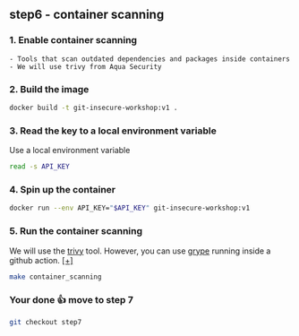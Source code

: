 ## step6 - container scanning

### 1. Enable container scanning
```
- Tools that scan outdated dependencies and packages inside containers
- We will use trivy from Aqua Security
```

### 2. Build the image
```bash
docker build -t git-insecure-workshop:v1 .
```

### 3. Read the key to a local environment variable
Use a local environment variable
```bash
read -s API_KEY
``````

### 4. Spin up the container
```bash
docker run --env API_KEY="$API_KEY" git-insecure-workshop:v1
```

### 5. Run the container scanning
We will use the [trivy](https://github.com/aquasecurity/trivy) tool. 
However, you can use [grype](https://github.com/anchore/grype) running inside a github action. [[+]](https://github.com/marketplace/actions/anchore-container-scan)
```bash
make container_scanning
```

### Your done 👍 move to step 7
```bash
git checkout step7
```
